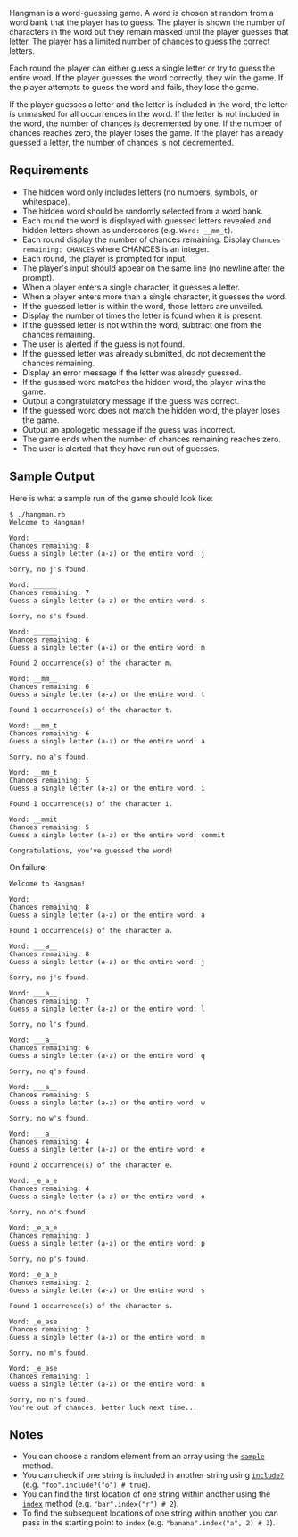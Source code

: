 Hangman is a word-guessing game. A word is chosen at random from a word bank that the player has to guess. The player is shown the number of characters in the word but they remain masked until the player guesses that letter. The player has a limited number of chances to guess the correct letters.

Each round the player can either guess a single letter or try to guess the entire word. If the player guesses the word correctly, they win the game. If the player attempts to guess the word and fails, they lose the game.

If the player guesses a letter and the letter is included in the word, the letter is unmasked for all occurrences in the word. If the letter is not included in the word, the number of chances is decremented by one. If the number of chances reaches zero, the player loses the game. If the player has already guessed a letter, the number of chances is not decremented.

## Requirements

* The hidden word only includes letters (no numbers, symbols, or whitespace).
* The hidden word should be randomly selected from a word bank.
* Each round the word is displayed with guessed letters revealed and hidden letters shown as underscores (e.g. `Word: __mm_t`).
* Each round display the number of chances remaining. Display `Chances remaining: CHANCES` where CHANCES is an integer.
* Each round, the player is prompted for input.
* The player's input should appear on the same line (no newline after the prompt).
* When a player enters a single character, it guesses a letter.
* When a player enters more than a single character, it guesses the word.
* If the guessed letter is within the word, those letters are unveiled.
* Display the number of times the letter is found when it is present.
* If the guessed letter is not within the word, subtract one from the chances remaining.
* The user is alerted if the guess is not found.
* If the guessed letter was already submitted, do not decrement the chances remaining.
* Display an error message if the letter was already guessed.
* If the guessed word matches the hidden word, the player wins the game.
* Output a congratulatory message if the guess was correct.
* If the guessed word does not match the hidden word, the player loses the game.
* Output an apologetic message if the guess was incorrect.
* The game ends when the number of chances remaining reaches zero.
* The user is alerted that they have run out of guesses.

## Sample Output

Here is what a sample run of the game should look like:

```no-highlight
$ ./hangman.rb
Welcome to Hangman!

Word: ______
Chances remaining: 8
Guess a single letter (a-z) or the entire word: j

Sorry, no j's found.

Word: ______
Chances remaining: 7
Guess a single letter (a-z) or the entire word: s

Sorry, no s's found.

Word: ______
Chances remaining: 6
Guess a single letter (a-z) or the entire word: m

Found 2 occurrence(s) of the character m.

Word: __mm__
Chances remaining: 6
Guess a single letter (a-z) or the entire word: t

Found 1 occurrence(s) of the character t.

Word: __mm_t
Chances remaining: 6
Guess a single letter (a-z) or the entire word: a

Sorry, no a's found.

Word: __mm_t
Chances remaining: 5
Guess a single letter (a-z) or the entire word: i

Found 1 occurrence(s) of the character i.

Word: __mmit
Chances remaining: 5
Guess a single letter (a-z) or the entire word: commit

Congratulations, you've guessed the word!
```

On failure:

```no-highlight
Welcome to Hangman!

Word: ______
Chances remaining: 8
Guess a single letter (a-z) or the entire word: a

Found 1 occurrence(s) of the character a.

Word: ___a__
Chances remaining: 8
Guess a single letter (a-z) or the entire word: j

Sorry, no j's found.

Word: ___a__
Chances remaining: 7
Guess a single letter (a-z) or the entire word: l

Sorry, no l's found.

Word: ___a__
Chances remaining: 6
Guess a single letter (a-z) or the entire word: q

Sorry, no q's found.

Word: ___a__
Chances remaining: 5
Guess a single letter (a-z) or the entire word: w

Sorry, no w's found.

Word: ___a__
Chances remaining: 4
Guess a single letter (a-z) or the entire word: e

Found 2 occurrence(s) of the character e.

Word: _e_a_e
Chances remaining: 4
Guess a single letter (a-z) or the entire word: o

Sorry, no o's found.

Word: _e_a_e
Chances remaining: 3
Guess a single letter (a-z) or the entire word: p

Sorry, no p's found.

Word: _e_a_e
Chances remaining: 2
Guess a single letter (a-z) or the entire word: s

Found 1 occurrence(s) of the character s.

Word: _e_ase
Chances remaining: 2
Guess a single letter (a-z) or the entire word: m

Sorry, no m's found.

Word: _e_ase
Chances remaining: 1
Guess a single letter (a-z) or the entire word: n

Sorry, no n's found.
You're out of chances, better luck next time...
```

## Notes

* You can choose a random element from an array using the [`sample`][sample] method.
* You can check if one string is included in another string using [`include?`][include] (e.g. `"foo".include?("o") # true`).
* You can find the first location of one string within another using the [`index`][index] method (e.g. `"bar".index("r") # 2`).
* To find the subsequent locations of one string within another you can pass in the starting point to `index` (e.g. `"banana".index("a", 2) # 3`).

[sample]: http://ruby-doc.org/core-2.0/Array.html#method-i-sample
[include]: http://ruby-doc.org/core-2.0/String.html#method-i-include-3F
[index]: http://ruby-doc.org/core-2.0/String.html#method-i-index
